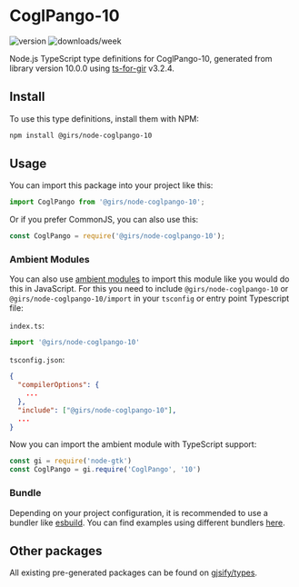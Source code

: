 
# CoglPango-10

![version](https://img.shields.io/npm/v/@girs/node-coglpango-10)
![downloads/week](https://img.shields.io/npm/dw/@girs/node-coglpango-10)


Node.js TypeScript type definitions for CoglPango-10, generated from library version 10.0.0 using [ts-for-gir](https://github.com/gjsify/ts-for-gir) v3.2.4.


## Install

To use this type definitions, install them with NPM:
```bash
npm install @girs/node-coglpango-10
```

## Usage

You can import this package into your project like this:
```ts
import CoglPango from '@girs/node-coglpango-10';
```

Or if you prefer CommonJS, you can also use this:
```ts
const CoglPango = require('@girs/node-coglpango-10');
```

### Ambient Modules

You can also use [ambient modules](https://github.com/gjsify/ts-for-gir/tree/main/packages/cli#ambient-modules) to import this module like you would do this in JavaScript.
For this you need to include `@girs/node-coglpango-10` or `@girs/node-coglpango-10/import` in your `tsconfig` or entry point Typescript file:

`index.ts`:
```ts
import '@girs/node-coglpango-10'
```

`tsconfig.json`:
```json
{
  "compilerOptions": {
    ...
  },
  "include": ["@girs/node-coglpango-10"],
  ...
}
```

Now you can import the ambient module with TypeScript support: 

```ts
const gi = require('node-gtk')
const CoglPango = gi.require('CoglPango', '10')
```


### Bundle

Depending on your project configuration, it is recommended to use a bundler like [esbuild](https://esbuild.github.io/). You can find examples using different bundlers [here](https://github.com/gjsify/ts-for-gir/tree/main/examples).

## Other packages

All existing pre-generated packages can be found on [gjsify/types](https://github.com/gjsify/types).

